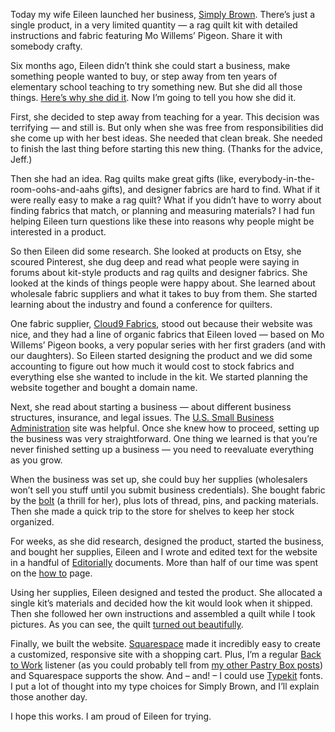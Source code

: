 

Today my wife Eileen launched her business, [Simply Brown](http://simplybrown.net/). There’s just a single
product, in a very limited quantity — a rag quilt kit with detailed instructions and fabric featuring Mo
Willems’ Pigeon. Share it with somebody crafty.

Six months ago, Eileen didn’t think she could start a business, make something people wanted to buy, or step
away from ten years of elementary school teaching to try something new. But she did all those things.
[Here’s why she did it](http://simplybrown.net/about/). Now I’m going to tell you how she did it.

First, she decided to step away from teaching for a year. This decision was terrifying — and still is. But
only when she was free from responsibilities did she come up with her best ideas. She needed that clean break.
She needed to finish the last thing before starting this new thing. (Thanks for the advice, Jeff.)

Then she had an idea. Rag quilts make great gifts (like, everybody-in-the-room-oohs-and-aahs gifts), and
designer fabrics are hard to find. What if it were really easy to make a rag quilt? What if you didn’t have
to worry about finding fabrics that match, or planning and measuring materials? I had fun helping Eileen turn
questions like these into reasons why people might be interested in a product.

So then Eileen did some research. She looked at products on Etsy, she scoured Pinterest, she dug deep and read
what people were saying in forums about kit-style products and rag quilts and designer fabrics. She looked at
the kinds of things people were happy about. She learned about wholesale fabric suppliers and what it takes to
buy from them. She started learning about the industry and found a conference for quilters.

One fabric supplier, [Cloud9 Fabrics](http://cloud9fabrics.com/), stood out because their website was nice,
and they had a line of organic fabrics that Eileen loved — based on Mo Willems’ Pigeon books, a very
popular series with her first graders (and with our daughters). So Eileen started designing the product and we
did some accounting to figure out how much it would cost to stock fabrics and everything else she wanted to
include in the kit. We started planning the website together and bought a domain name.

Next, she read about starting a business — about different business structures, insurance, and legal issues.
The [U.S. Small Business
Administration](http://www.sba.gov/category/navigation-structure/starting-managing-business/starting-business)
site was helpful. Once she knew how to proceed, setting up the business was very straightforward. One thing we
learned is that you’re never finished setting up a business — you need to reevaluate everything as you
grow.

When the business was set up, she could buy her supplies (wholesalers won’t sell you stuff until you submit
business credentials). She bought fabric by the [bolt](http://en.wikipedia.org/wiki/Bolt_(fabric)) (a thrill
for her), plus lots of thread, pins, and packing materials. Then she made a quick trip to the store for
shelves to keep her stock organized.

For weeks, as she did research, designed the product, started the business, and bought her supplies, Eileen
and I wrote and edited text for the website in a handful of [Editorially](http://editorially.com/) documents.
More than half of our time was spent on the [how to](http://simplybrown.net/how-to/) page.

Using her supplies, Eileen designed and tested the product. She allocated a single kit’s materials and
decided how the kit would look when it shipped. Then she followed her own instructions and assembled a quilt
while I took pictures. As you can see, the quilt [turned out
beautifully](http://simplybrown.net/kits/pigeon-baby-rag-quilt-kit).

Finally, we built the website. [Squarespace](http://www.squarespace.com/) made it incredibly easy to create a
customized, responsive site with a shopping cart. Plus, I’m a regular [Back to Work](http://5by5.tv/b2w)
listener (as you could probably tell from [my other Pastry Box
posts](http://the-pastry-box-project.net/tim-brown/2013-october-17/)) and Squarespace supports the show. And
– and! – I could use [Typekit](http://typekit.com/) fonts. I put a lot of thought into my type choices for
Simply Brown, and I’ll explain those another day.

I hope this works. I am proud of Eileen for trying.